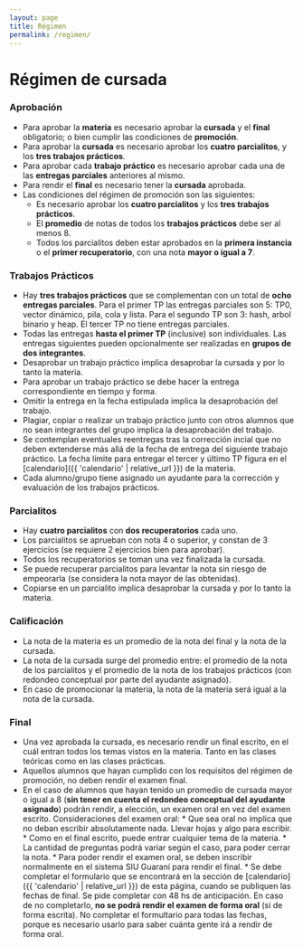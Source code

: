 ```yaml
---
layout: page
title: Régimen
permalink: /regimen/
---
```


Régimen de cursada
=======

### Aprobación

* Para aprobar la **materia** es necesario aprobar la **cursada** y el **final** obligatorio; o bien cumplir las condiciones de **promoción**.
* Para aprobar la **cursada** es necesario aprobar los **cuatro parcialitos**, y los **tres trabajos prácticos**.
* Para aprobar cada **trabajo práctico** es necesario aprobar cada una de las **entregas parciales** anteriores al mismo.
* Para rendir el **final** es necesario tener la **cursada** aprobada.
* Las condiciones del régimen de promoción son las siguientes:
  - Es necesario aprobar los **cuatro parcialitos** y los **tres trabajos prácticos**.
  - El **promedio** de notas de todos los **trabajos prácticos** debe ser al menos 8.
  - Todos los parcialitos deben estar aprobados en la **primera instancia** o el **primer recuperatorio**, con una nota **mayor o igual a 7**.


### Trabajos Prácticos

* Hay **tres trabajos prácticos** que se complementan con un total de **ocho entregas parciales**.
  Para el primer TP las entregas parciales son 5: TP0, vector dinámico, pila, cola y lista. Para el segundo TP son 3: hash, arbol binario y heap. El tercer TP no tiene entregas parciales.
* Todas las entregas **hasta el primer TP** (inclusive) son individuales. Las entregas siguientes pueden opcionalmente ser realizadas en **grupos de dos integrantes**.
* Desaprobar un trabajo práctico implica desaprobar la cursada y por lo tanto la materia.
* Para aprobar un trabajo práctico se debe hacer la entrega correspondiente en tiempo y forma.
* Omitir la entrega en la fecha estipulada implica la desaprobación del trabajo.
* Plagiar, copiar o realizar un trabajo práctico junto con otros alumnos que no sean integrantes del grupo implica la desaprobación del trabajo.
* Se contemplan eventuales reentregas tras la corrección incial que no deben extenderse más allá de la fecha de entrega del siguiente trabajo práctico. La fecha límite para entregar el tercer y último TP figura en el [calendario]({{ 'calendario' | relative_url }}) de la materia.
* Cada alumno/grupo tiene asignado un ayudante para la corrección y evaluación de los trabajos prácticos.


### Parcialitos

* Hay **cuatro parcialitos** con **dos recuperatorios** cada uno.
* Los parcialitos se aprueban con nota 4 o superior, y constan de 3 ejercicios (se requiere 2 ejercicios bien para aprobar).
* Todos los recuperatorios se toman una vez finalizada la cursada.
* Se puede recuperar parcialitos para levantar la nota sin riesgo de empeorarla (se considera la nota mayor de las obtenidas).
* Copiarse en un parcialito implica desaprobar la cursada y por lo tanto la materia.

### Calificación

* La nota de la materia es un promedio de la nota del final y la nota de la cursada.
* La nota de la cursada surge del promedio entre: el promedio de la nota de los parcialitos y el promedio de la nota de los trabajos prácticos (con redondeo conceptual por parte del ayudante asignado).
* En caso de promocionar la materia, la nota de la materia será igual a la nota de la cursada.

### Final
* Una vez aprobada la cursada, es necesario rendir un final escrito, en el cuál entran todos los temas vistos en la materia. Tanto en las clases teóricas como en las clases prácticas. 
* Aquellos alumnos que hayan cumplido con los requisitos del régimen de promoción, no deben rendir el examen final. 
* En el caso de alumnos que hayan tenido un promedio de cursada mayor o igual a 8 (**sin tener en cuenta el redondeo conceptual del ayudante asignado**) podrán rendir, a elección, un examen oral en vez del examen escrito. Consideraciones del examen oral:
		* Que sea oral no implica que no deban escribir absolutamente nada. Llevar hojas y algo para escribir. 
		* Como en el final escrito, puede entrar cualquier tema de la materia. 
		* La cantidad de preguntas podrá variar según el caso, para poder cerrar la nota. 
		* Para poder rendir el examen oral, se deben inscribir normalmente en el sistema SIU Guaraní para rendir el final.
		* Se debe completar el formulario que se encontrará en la sección de [calendario]({{ 'calendario' | relative_url }}) de esta página, cuando se publiquen las fechas de final. Se pide completar con 48 hs de anticipación. En caso de no completarlo, **no se podrá rendir el examen de forma oral** (si de forma escrita). No completar el formultario para todas las fechas, porque es necesario usarlo para saber cuánta gente irá a rendir de forma oral. 

